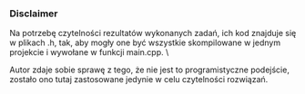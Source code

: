 ### Disclaimer
Na potrzebę czytelności rezultatów wykonanych zadań, ich kod znajduje się w plikach .h,
tak, aby mogły one być wszystkie skompilowane w jednym projekcie i wywołane w funkcji main.cpp. \

Autor zdaje sobie sprawę z tego, że nie jest to programistyczne podejście, zostało ono
tutaj zastosowane jedynie w celu czytelności rozwiązań.
